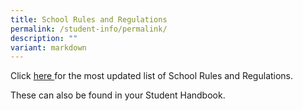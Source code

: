 ```yaml
---
title: School Rules and Regulations
permalink: /student-info/permalink/
description: ""
variant: markdown
---
```

Click [here ](/files/QSS_School_Rules_and_Regulations.pdf) for the most updated list of School Rules and Regulations.

These can also be found in your Student Handbook.